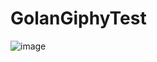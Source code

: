 # GolanGiphyTest
![image](https://github.com/mrgoroz/GolanGiphyTest/assets/22409628/9783ce0f-bb50-4e15-906d-38ec92ea24c8)
